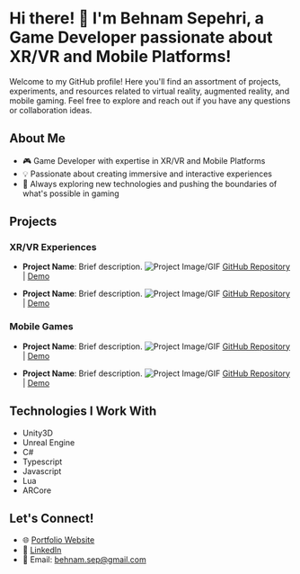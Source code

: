 # Hi there! 👋 I'm Behnam Sepehri, a Game Developer passionate about XR/VR and Mobile Platforms!

Welcome to my GitHub profile! Here you'll find an assortment of projects, experiments, and resources related to virtual reality, augmented reality, and mobile gaming. Feel free to explore and reach out if you have any questions or collaboration ideas.

## About Me

- 🎮 Game Developer with expertise in XR/VR and Mobile Platforms
- 💡 Passionate about creating immersive and interactive experiences
- 🚀 Always exploring new technologies and pushing the boundaries of what's possible in gaming

## Projects

### XR/VR Experiences

- **Project Name**: Brief description.
  ![Project Image/GIF](link_to_image_or_gif)
  [GitHub Repository](link_to_repository) | [Demo](link_to_demo_if_available)

- **Project Name**: Brief description.
  ![Project Image/GIF](link_to_image_or_gif)
  [GitHub Repository](link_to_repository) | [Demo](link_to_demo_if_available)

### Mobile Games

- **Project Name**: Brief description.
  ![Project Image/GIF](link_to_image_or_gif)
  [GitHub Repository](link_to_repository) | [Demo](link_to_demo_if_available)

- **Project Name**: Brief description.
  ![Project Image/GIF](link_to_image_or_gif)
  [GitHub Repository](link_to_repository) | [Demo](link_to_demo_if_available)

## Technologies I Work With

- Unity3D
- Unreal Engine
- C#
- Typescript
- Javascript
- Lua
- ARCore

## Let's Connect!

- 🌐 [Portfolio Website](https://www.sepehribehnam.com/)
- 💼 [LinkedIn](https://www.linkedin.com/in/behnam-sepehri/)
- 📧 Email: [behnam.sep@gmail.com](mailto:behnam.sep@gmail.com)


